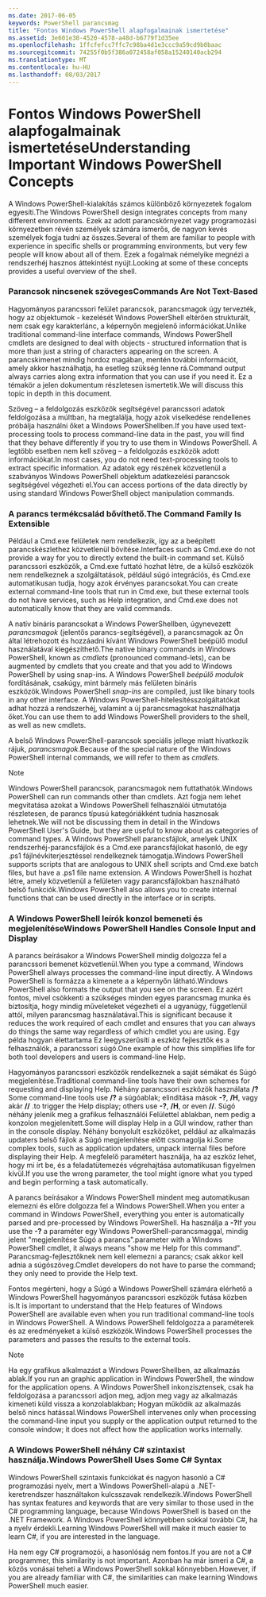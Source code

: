 ```yaml
---
ms.date: 2017-06-05
keywords: PowerShell parancsmag
title: "Fontos Windows PowerShell alapfogalmainak ismertetése"
ms.assetid: 3e601e38-4520-4578-a48d-b6779f1d35ee
ms.openlocfilehash: 1ffcfefcc7ffc7c98ba4d1e3ccc9a59cd9b0baac
ms.sourcegitcommit: 74255f0b5f386a072458af058a15240140acb294
ms.translationtype: MT
ms.contentlocale: hu-HU
ms.lasthandoff: 08/03/2017
---
```

# <a name="understanding-important-windows-powershell-concepts"></a><span data-ttu-id="e6dcc-103">Fontos Windows PowerShell alapfogalmainak ismertetése</span><span class="sxs-lookup"><span data-stu-id="e6dcc-103">Understanding Important Windows PowerShell Concepts</span></span>
<span data-ttu-id="e6dcc-104">A Windows PowerShell-kialakítás számos különböző környezetek fogalom egyesíti.</span><span class="sxs-lookup"><span data-stu-id="e6dcc-104">The Windows PowerShell design integrates concepts from many different environments.</span></span> <span data-ttu-id="e6dcc-105">Ezek az adott parancskörnyezet vagy programozási környezetben révén személyek számára ismerős, de nagyon kevés személyek fogja tudni az összes.</span><span class="sxs-lookup"><span data-stu-id="e6dcc-105">Several of them are familiar to people with experience in specific shells or programming environments, but very few people will know about all of them.</span></span> <span data-ttu-id="e6dcc-106">Ezek a fogalmak némelyike megnézi a rendszerhéj hasznos áttekintést nyújt.</span><span class="sxs-lookup"><span data-stu-id="e6dcc-106">Looking at some of these concepts provides a useful overview of the shell.</span></span>

### <a name="commands-are-not-text-based"></a><span data-ttu-id="e6dcc-107">Parancsok nincsenek szöveges</span><span class="sxs-lookup"><span data-stu-id="e6dcc-107">Commands Are Not Text-Based</span></span>
<span data-ttu-id="e6dcc-108">Hagyományos parancssori felület parancsok, parancsmagok úgy tervezték, hogy az objektumok - kezelését Windows PowerShell eltérően strukturált, nem csak egy karakterlánc, a képernyőn megjelenő információkat.</span><span class="sxs-lookup"><span data-stu-id="e6dcc-108">Unlike traditional command-line interface commands, Windows PowerShell cmdlets are designed to deal with objects - structured information that is more than just a string of characters appearing on the screen.</span></span> <span data-ttu-id="e6dcc-109">A parancskimenet mindig hordoz magában, mentén további információt, amely akkor használhatja, ha esetleg szükség lenne rá.</span><span class="sxs-lookup"><span data-stu-id="e6dcc-109">Command output always carries along extra information that you can use if you need it.</span></span> <span data-ttu-id="e6dcc-110">Ez a témakör a jelen dokumentum részletesen ismertetik.</span><span class="sxs-lookup"><span data-stu-id="e6dcc-110">We will discuss this topic in depth in this document.</span></span>

<span data-ttu-id="e6dcc-111">Szöveg – a feldolgozás eszközök segítségével parancssori adatok feldolgozása a múltban, ha megtalálja, hogy azok viselkedése rendellenes próbálja használni őket a Windows PowerShellben.</span><span class="sxs-lookup"><span data-stu-id="e6dcc-111">If you have used text-processing tools to process command-line data in the past, you will find that they behave differently if you try to use them in Windows PowerShell.</span></span> <span data-ttu-id="e6dcc-112">A legtöbb esetben nem kell szöveg – a feldolgozás eszközök adott információkat.</span><span class="sxs-lookup"><span data-stu-id="e6dcc-112">In most cases, you do not need text-processing tools to extract specific information.</span></span> <span data-ttu-id="e6dcc-113">Az adatok egy részének közvetlenül a szabványos Windows PowerShell objektum adatkezelési parancsok segítségével végezheti el.</span><span class="sxs-lookup"><span data-stu-id="e6dcc-113">You can access portions of the data directly by using standard Windows PowerShell object manipulation commands.</span></span>

### <a name="the-command-family-is-extensible"></a><span data-ttu-id="e6dcc-114">A parancs termékcsalád bővíthető.</span><span class="sxs-lookup"><span data-stu-id="e6dcc-114">The Command Family Is Extensible</span></span>
<span data-ttu-id="e6dcc-115">Például a Cmd.exe felületek nem rendelkezik, így az a beépített parancskészlethez közvetlenül bővítése.</span><span class="sxs-lookup"><span data-stu-id="e6dcc-115">Interfaces such as Cmd.exe do not provide a way for you to directly extend the built-in command set.</span></span> <span data-ttu-id="e6dcc-116">Külső parancssori eszközök, a Cmd.exe futtató hozhat létre, de a külső eszközök nem rendelkeznek a szolgáltatások, például súgó integrációs, és Cmd.exe automatikusan tudja, hogy azok érvényes parancsokat.</span><span class="sxs-lookup"><span data-stu-id="e6dcc-116">You can create external command-line tools that run in Cmd.exe, but these external tools do not have services, such as Help integration, and Cmd.exe does not automatically know that they are valid commands.</span></span>

<span data-ttu-id="e6dcc-117">A natív bináris parancsokat a Windows PowerShellben, úgynevezett *parancsmagok* (jelentős parancs-segítségével), a parancsmagok az Ön által létrehozott és hozzáadni kívánt Windows PowerShell beépülő modul használatával kiegészíthető.</span><span class="sxs-lookup"><span data-stu-id="e6dcc-117">The native binary commands in Windows PowerShell, known as *cmdlets* (pronounced command-lets), can be augmented by cmdlets that you create and that you add to Windows PowerShell by using snap-ins.</span></span> <span data-ttu-id="e6dcc-118">A Windows PowerShell *beépülő modulok* fordításának, csakúgy, mint bármely más felületen bináris eszközök.</span><span class="sxs-lookup"><span data-stu-id="e6dcc-118">Windows PowerShell *snap-ins* are compiled, just like binary tools in any other interface.</span></span> <span data-ttu-id="e6dcc-119">A Windows PowerShell-hitelesítésszolgáltatókat adhat hozzá a rendszerhéj, valamint a új parancsmagokat használhatja őket.</span><span class="sxs-lookup"><span data-stu-id="e6dcc-119">You can use them to add Windows PowerShell providers to the shell, as well as new cmdlets.</span></span>

<span data-ttu-id="e6dcc-120">A belső Windows PowerShell-parancsok speciális jellege miatt hivatkozik rájuk, *parancsmagok*.</span><span class="sxs-lookup"><span data-stu-id="e6dcc-120">Because of the special nature of the Windows PowerShell internal commands, we will refer to them as *cmdlets*.</span></span>

> [!NOTE]
> <span data-ttu-id="e6dcc-121">Windows PowerShell parancsok, parancsmagok nem futtathatók.</span><span class="sxs-lookup"><span data-stu-id="e6dcc-121">Windows PowerShell can run commands other than cmdlets.</span></span> <span data-ttu-id="e6dcc-122">Azt fogja nem lehet megvitatása azokat a Windows PowerShell felhasználói útmutatója részletesen, de parancs típusú kategóriákként tudnia hasznosak lehetnek.</span><span class="sxs-lookup"><span data-stu-id="e6dcc-122">We will not be discussing them in detail in the Windows PowerShell User's Guide, but they are useful to know about as categories of command types.</span></span> <span data-ttu-id="e6dcc-123">A Windows PowerShell parancsfájlok, amelyek UNIX rendszerhéj-parancsfájlok és a Cmd.exe parancsfájlokat hasonló, de egy .ps1 fájlnévkiterjesztéssel rendelkeznek támogatja.</span><span class="sxs-lookup"><span data-stu-id="e6dcc-123">Windows PowerShell supports scripts that are analogous to UNIX shell scripts and Cmd.exe batch files, but have a .ps1 file name extension.</span></span> <span data-ttu-id="e6dcc-124">A Windows PowerShell is hozhat létre, amely közvetlenül a felületen vagy parancsfájlokban használható belső funkciók.</span><span class="sxs-lookup"><span data-stu-id="e6dcc-124">Windows PowerShell also allows you to create internal functions that can be used directly in the interface or in scripts.</span></span>

### <a name="windows-powershell-handles-console-input-and-display"></a><span data-ttu-id="e6dcc-125">A Windows PowerShell leírók konzol bemeneti és megjelenítése</span><span class="sxs-lookup"><span data-stu-id="e6dcc-125">Windows PowerShell Handles Console Input and Display</span></span>
<span data-ttu-id="e6dcc-126">A parancs beírásakor a Windows PowerShell mindig dolgozza fel a parancssori bemenet közvetlenül.</span><span class="sxs-lookup"><span data-stu-id="e6dcc-126">When you type a command, Windows PowerShell always processes the command-line input directly.</span></span> <span data-ttu-id="e6dcc-127">A Windows PowerShell is formázza a kimenete a a képernyőn látható.</span><span class="sxs-lookup"><span data-stu-id="e6dcc-127">Windows PowerShell also formats the output that you see on the screen.</span></span> <span data-ttu-id="e6dcc-128">Ez azért fontos, mivel csökkenti a szükséges minden egyes parancsmag munka és biztosítja, hogy mindig műveleteket végezheti el a ugyanúgy, függetlenül attól, milyen parancsmag használatával.</span><span class="sxs-lookup"><span data-stu-id="e6dcc-128">This is significant because it reduces the work required of each cmdlet and ensures that you can always do things the same way regardless of which cmdlet you are using.</span></span> <span data-ttu-id="e6dcc-129">Egy példa hogyan élettartama Ez leegyszerűsíti a eszköz fejlesztők és a felhasználók, a parancssori súgó.</span><span class="sxs-lookup"><span data-stu-id="e6dcc-129">One example of how this simplifies life for both tool developers and users is command-line Help.</span></span>

<span data-ttu-id="e6dcc-130">Hagyományos parancssori eszközök rendelkeznek a saját sémákat és Súgó megjelenítése.</span><span class="sxs-lookup"><span data-stu-id="e6dcc-130">Traditional command-line tools have their own schemes for requesting and displaying Help.</span></span> <span data-ttu-id="e6dcc-131">Néhány parancssori eszközök használata **/?**</span><span class="sxs-lookup"><span data-stu-id="e6dcc-131">Some command-line tools use **/?**</span></span> <span data-ttu-id="e6dcc-132">a súgóablak; elindítása mások **-?**, **/H**, vagy akár  **//** .</span><span class="sxs-lookup"><span data-stu-id="e6dcc-132">to trigger the Help display; others use **-?**, **/H**, or even **//**.</span></span> <span data-ttu-id="e6dcc-133">Súgó néhány jelenik meg a grafikus felhasználói Felülettel ablakban, nem pedig a konzolon megjelenített.</span><span class="sxs-lookup"><span data-stu-id="e6dcc-133">Some will display Help in a GUI window, rather than in the console display.</span></span> <span data-ttu-id="e6dcc-134">Néhány bonyolult eszközöket, például az alkalmazás updaters belső fájlok a Súgó megjelenítése előtt csomagolja ki.</span><span class="sxs-lookup"><span data-stu-id="e6dcc-134">Some complex tools, such as application updaters, unpack internal files before displaying their Help.</span></span> <span data-ttu-id="e6dcc-135">A megfelelő paramétert használja, ha az eszköz lehet, hogy mi írt be, és a feladatütemezés végrehajtása automatikusan figyelmen kívül.</span><span class="sxs-lookup"><span data-stu-id="e6dcc-135">If you use the wrong parameter, the tool might ignore what you typed and begin performing a task automatically.</span></span>

<span data-ttu-id="e6dcc-136">A parancs beírásakor a Windows PowerShell mindent meg automatikusan elemezni és előre dolgozza fel a Windows PowerShell.</span><span class="sxs-lookup"><span data-stu-id="e6dcc-136">When you enter a command in Windows PowerShell, everything you enter is automatically parsed and pre-processed by Windows PowerShell.</span></span> <span data-ttu-id="e6dcc-137">Ha használja a **-?**</span><span class="sxs-lookup"><span data-stu-id="e6dcc-137">If you use the **-?**</span></span> <span data-ttu-id="e6dcc-138">a paraméter egy Windows PowerShell-parancsmaggal, mindig jelent "megjelenítése Súgó a parancs".</span><span class="sxs-lookup"><span data-stu-id="e6dcc-138">parameter with a Windows PowerShell cmdlet, it always means "show me Help for this command".</span></span> <span data-ttu-id="e6dcc-139">Parancsmag-fejlesztőknek nem kell elemezni a parancs; csak akkor kell adnia a súgószöveg.</span><span class="sxs-lookup"><span data-stu-id="e6dcc-139">Cmdlet developers do not have to parse the command; they only need to provide the Help text.</span></span>

<span data-ttu-id="e6dcc-140">Fontos megérteni, hogy a Súgó a Windows PowerShell számára elérhető a Windows PowerShell hagyományos parancssori eszközök futása közben is.</span><span class="sxs-lookup"><span data-stu-id="e6dcc-140">It is important to understand that the Help features of Windows PowerShell are available even when you run traditional command-line tools in Windows PowerShell.</span></span> <span data-ttu-id="e6dcc-141">A Windows PowerShell feldolgozza a paraméterek és az eredményeket a külső eszközök.</span><span class="sxs-lookup"><span data-stu-id="e6dcc-141">Windows PowerShell processes the parameters and passes the results to the external tools.</span></span>

> [!NOTE]
> <span data-ttu-id="e6dcc-142">Ha egy grafikus alkalmazást a Windows PowerShellben, az alkalmazás ablak.</span><span class="sxs-lookup"><span data-stu-id="e6dcc-142">If you run an graphic application in Windows PowerShell, the window for the application opens.</span></span> <span data-ttu-id="e6dcc-143">A Windows PowerShell inkonzisztensek, csak ha feldolgozása a parancssori adjon meg, adjon meg vagy az alkalmazás kimeneti küld vissza a konzolablakban; Hogyan működik az alkalmazás belső nincs hatással.</span><span class="sxs-lookup"><span data-stu-id="e6dcc-143">Windows PowerShell intervenes only when processing the command-line input you supply or the application output returned to the console window; it does not affect how the application works internally.</span></span>

### <a name="windows-powershell-uses-some-c-syntax"></a><span data-ttu-id="e6dcc-144">A Windows PowerShell néhány C# szintaxist használja.</span><span class="sxs-lookup"><span data-stu-id="e6dcc-144">Windows PowerShell Uses Some C# Syntax</span></span>
<span data-ttu-id="e6dcc-145">Windows PowerShell szintaxis funkciókat és nagyon hasonló a C# programozási nyelv, mert a Windows PowerShell-alapú a .NET-keretrendszer használtakon kulcsszavak rendelkezik.</span><span class="sxs-lookup"><span data-stu-id="e6dcc-145">Windows PowerShell has syntax features and keywords that are very similar to those used in the C# programming language, because Windows PowerShell is based on the .NET Framework.</span></span> <span data-ttu-id="e6dcc-146">A Windows PowerShell könnyebben sokkal további C#, ha a nyelv érdekli.</span><span class="sxs-lookup"><span data-stu-id="e6dcc-146">Learning Windows PowerShell will make it much easier to learn C#, if you are interested in the language.</span></span>

<span data-ttu-id="e6dcc-147">Ha nem egy C# programozói, a hasonlóság nem fontos.</span><span class="sxs-lookup"><span data-stu-id="e6dcc-147">If you are not a C# programmer, this similarity is not important.</span></span> <span data-ttu-id="e6dcc-148">Azonban ha már ismeri a C#, a közös vonásai teheti a Windows PowerShell sokkal könnyebben.</span><span class="sxs-lookup"><span data-stu-id="e6dcc-148">However, if you are already familiar with C#, the similarities can make learning Windows PowerShell much easier.</span></span>

